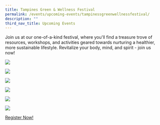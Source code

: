 ```yaml
---
title: Tampines Green & Wellness Festival
permalink: /events/upcoming-events/tampinessgreenwellnessfestival/
description: ""
third_nav_title: Upcoming Events
---
```

Join us at our one-of-a-kind festival, where you'll find a treasure trove of resources, workshops, and activities geared towards nurturing a healthier, more sustainable lifestyle. Revitalize your body, mind, and spirit - join us now!

![](/images/tampines%20green%20&%20wellness%20kv.jpg)

![](/images/Events/mental%20wellness%20forum%20programme.png)

![](/images/workshops.png)

![](/images/Events/booth%20partners%20five.png)

![](/images/Events/booth%20partners%20six.png)

![](/images/Events/booth%20partners%20seven.png)


[Register Now!](https://form.gov.sg/64f04edbd3a7090012fa86ca)